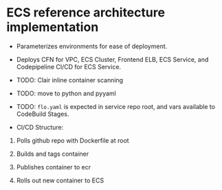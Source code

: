 # ECS reference architecture implementation


- Parameterizes environments for ease of deployment.

- Deploys CFN for VPC, ECS Cluster, Frontend ELB, ECS Service, and Codepipeline CI/CD for ECS Service.


- TODO: Clair inline container scanning
- TODO: move to python and pyyaml
- TODO: `flo.yaml` is expected in service repo root, and vars available to CodeBuild Stages.


- CI/CD Structure:

1. Polls github repo with Dockerfile at root

2. Builds and tags container

3. Publishes container to ecr

4. Rolls out new container to ECS

